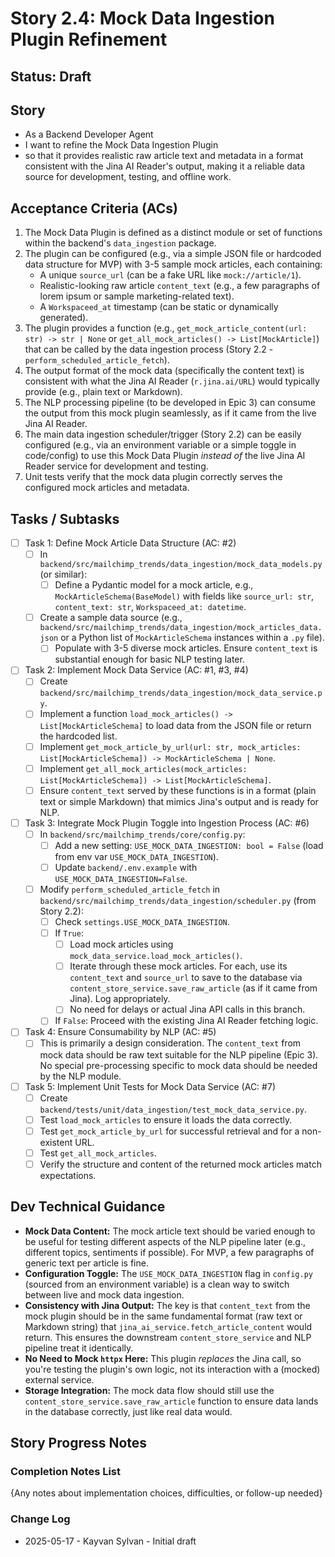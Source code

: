 # Story 2.4: Mock Data Ingestion Plugin Refinement

## Status: Draft

## Story

- As a Backend Developer Agent
- I want to refine the Mock Data Ingestion Plugin
- so that it provides realistic raw article text and metadata in a format consistent with the Jina AI Reader's output, making it a reliable data source for development, testing, and offline work.

## Acceptance Criteria (ACs)

1. The Mock Data Plugin is defined as a distinct module or set of functions within the backend's `data_ingestion` package.
2. The plugin can be configured (e.g., via a simple JSON file or hardcoded data structure for MVP) with 3-5 sample mock articles, each containing:
    - A unique `source_url` (can be a fake URL like `mock://article/1`).
    - Realistic-looking raw article `content_text` (e.g., a few paragraphs of lorem ipsum or sample marketing-related text).
    - A `Workspaceed_at` timestamp (can be static or dynamically generated).
3. The plugin provides a function (e.g., `get_mock_article_content(url: str) -> str | None` or `get_all_mock_articles() -> List[MockArticle]`) that can be called by the data ingestion process (Story 2.2 - `perform_scheduled_article_fetch`).
4. The output format of the mock data (specifically the content text) is consistent with what the Jina AI Reader (`r.jina.ai/URL`) would typically provide (e.g., plain text or Markdown).
5. The NLP processing pipeline (to be developed in Epic 3) can consume the output from this mock plugin seamlessly, as if it came from the live Jina AI Reader.
6. The main data ingestion scheduler/trigger (Story 2.2) can be easily configured (e.g., via an environment variable or a simple toggle in code/config) to use this Mock Data Plugin *instead of* the live Jina AI Reader service for development and testing.
7. Unit tests verify that the mock data plugin correctly serves the configured mock articles and metadata.

## Tasks / Subtasks

- [ ] Task 1: Define Mock Article Data Structure (AC: #2)
  - [ ] In `backend/src/mailchimp_trends/data_ingestion/mock_data_models.py` (or similar):
    - [ ] Define a Pydantic model for a mock article, e.g., `MockArticleSchema(BaseModel)` with fields like `source_url: str`, `content_text: str`, `Workspaceed_at: datetime`.
  - [ ] Create a sample data source (e.g., `backend/src/mailchimp_trends/data_ingestion/mock_articles_data.json` or a Python list of `MockArticleSchema` instances within a `.py` file).
    - [ ] Populate with 3-5 diverse mock articles. Ensure `content_text` is substantial enough for basic NLP testing later.
- [ ] Task 2: Implement Mock Data Service (AC: #1, #3, #4)
  - [ ] Create `backend/src/mailchimp_trends/data_ingestion/mock_data_service.py`.
  - [ ] Implement a function `load_mock_articles() -> List[MockArticleSchema]` to load data from the JSON file or return the hardcoded list.
  - [ ] Implement `get_mock_article_by_url(url: str, mock_articles: List[MockArticleSchema]) -> MockArticleSchema | None`.
  - [ ] Implement `get_all_mock_articles(mock_articles: List[MockArticleSchema]) -> List[MockArticleSchema]`.
  - [ ] Ensure `content_text` served by these functions is in a format (plain text or simple Markdown) that mimics Jina's output and is ready for NLP.
- [ ] Task 3: Integrate Mock Plugin Toggle into Ingestion Process (AC: #6)
  - [ ] In `backend/src/mailchimp_trends/core/config.py`:
    - [ ] Add a new setting: `USE_MOCK_DATA_INGESTION: bool = False` (load from env var `USE_MOCK_DATA_INGESTION`).
    - [ ] Update `backend/.env.example` with `USE_MOCK_DATA_INGESTION=False`.
  - [ ] Modify `perform_scheduled_article_fetch` in `backend/src/mailchimp_trends/data_ingestion/scheduler.py` (from Story 2.2):
    - [ ] Check `settings.USE_MOCK_DATA_INGESTION`.
    - [ ] If `True`:
      - [ ] Load mock articles using `mock_data_service.load_mock_articles()`.
      - [ ] Iterate through these mock articles. For each, use its `content_text` and `source_url` to save to the database via `content_store_service.save_raw_article` (as if it came from Jina). Log appropriately.
      - [ ] No need for delays or actual Jina API calls in this branch.
    - [ ] If `False`: Proceed with the existing Jina AI Reader fetching logic.
- [ ] Task 4: Ensure Consumability by NLP (AC: #5)
  - [ ] This is primarily a design consideration. The `content_text` from mock data should be raw text suitable for the NLP pipeline (Epic 3). No special pre-processing specific to mock data should be needed by the NLP module.
- [ ] Task 5: Implement Unit Tests for Mock Data Service (AC: #7)
  - [ ] Create `backend/tests/unit/data_ingestion/test_mock_data_service.py`.
  - [ ] Test `load_mock_articles` to ensure it loads the data correctly.
  - [ ] Test `get_mock_article_by_url` for successful retrieval and for a non-existent URL.
  - [ ] Test `get_all_mock_articles`.
  - [ ] Verify the structure and content of the returned mock articles match expectations.

## Dev Technical Guidance

- **Mock Data Content:** The mock article text should be varied enough to be useful for testing different aspects of the NLP pipeline later (e.g., different topics, sentiments if possible). For MVP, a few paragraphs of generic text per article is fine.
- **Configuration Toggle:** The `USE_MOCK_DATA_INGESTION` flag in `config.py` (sourced from an environment variable) is a clean way to switch between live and mock data ingestion.
- **Consistency with Jina Output:** The key is that `content_text` from the mock plugin should be in the same fundamental format (raw text or Markdown string) that `jina_ai_service.fetch_article_content` would return. This ensures the downstream `content_store_service` and NLP pipeline treat it identically.
- **No Need to Mock `httpx` Here:** This plugin *replaces* the Jina call, so you're testing the plugin's own logic, not its interaction with a (mocked) external service.
- **Storage Integration:** The mock data flow should still use the `content_store_service.save_raw_article` function to ensure data lands in the database correctly, just like real data would.

## Story Progress Notes

### Completion Notes List

{Any notes about implementation choices, difficulties, or follow-up needed}

### Change Log

- 2025-05-17 - Kayvan Sylvan - Initial draft
